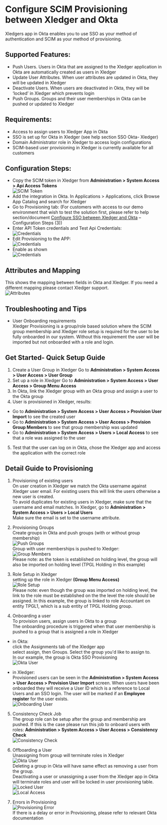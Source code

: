 # Configure SCIM Provisioning between Xledger and Okta
Xledgers app in Okta enables you to use SSO as your method of authentication and SCIM as your method of provisioning.

## Supported Features:
-	Push Users. Users in Okta that are assigned to the Xledger application in Okta are automatically created as users in Xledger
-	Update User Attributes. When user attributes are updated in Okta, they will be updated in Xledger
-	Deactivate Users. When users are deactivated in Okta, they will be ‘locked’ in Xledger which prevents login
-	Push Groups. Groups and their user memberships in Okta can be pushed or updated to Xledger

## Requirements:
-	Access to assign users to Xledger App in Okta
-	SSO is set up for Okta in Xledger (see help section SSO Okta- Xledger)
-	Domain Administrator role in Xledger to access login configurations
-	SCIM-based user provisioning in Xledger is currently available for all customers

## Configuration Steps:
-	Copy the SCIM token in Xledger from **Administration > System Access > Api Access Tokens** \
![SCIM Token](media/scim_token.png)
-	Add the integration in Okta. In Applications > Applications, click Browse App Catalog and search for Xledger
-	Go to Provisioning tab:
(For customers with access to our demo environment that wish to test the solution first, 	please refer to help section/document [Configure SSO between Xledger and Okta](https://github.com/xledger/xledger_external_documentation/blob/master/app_provisioning/configure_sso_between_xledger_and_okta.md) – Configuration Steps (3))
-	Enter API Token credentials and Test Api Credentials: \
![Credentials](media/okta_api_credentials.png)
- Edit Provisioning to the APP: \
![Credentials](media/okta_edit_provisioning.png)
- Enable as shown \
![Credentials](media/okta_enable_provisioning.png)

## Attributes and Mapping
This shows the mapping between fields in Okta and Xledger. If you need a different mapping please contact Xledger support. \
![Attributes](media/okta_attributes.png)

## Troubleshooting and Tips
- User Onboarding requirements \
Xledger Provisioning is a group/role based solution where the SCIM group membership and Xledger role setup is required for the user to be fully onboarded in our system. Without this requirement the user will be imported but not onboarded with a role and login.

## Get Started- Quick Setup Guide

1. Create a User Group in Xledger
Go to **Administration > System Access > User Access > User Group**
1. Set up a role in Xledger 
Go to **Administration > System Access > User Access > Group Menu Access**
1. In Okta, link the Xledger group with an Okta group and assign a user to the Okta group 
1. User is provisioned in Xledger, results:
- Go to **Administration > System Access > User Access > Provision User Import** to see the created user 
- Go to **Administration > System Access > User Access > Provision Group Members**  to see that group membership was updated
- Go to **Administration > System Access > Users > Local Access** to see that a role was assigned to the user 
5. Test that the user can log on in Okta, chose the Xledger app and access the application with the correct role

## Detail Guide to Provisioning
1. Provisioning of existing users \
On user creation in Xledger we match the Okta username against Xledger user email. For existing users this will link the users otherwise a new user is created. \
To avoid duplicates for existing users in Xledger, make sure that the username and email matches. In Xledger, go to **Administration > System Access > Users > Local Users** \
Make sure the email is set to the username attribute.

2. Provisioning Groups \
Create groups in Okta and push groups (with or without group membership) \
![Push Groups](media/okta_push_groups.png) \
Group with user memberships is pushed to Xledger: \
![Group Members](media/provision_group_members.png) \
Please note: as the token is established on holding level, the group will also be imported on holding level (TPGL Holding in this example)

3. Role Setup in Xledger \
setting  up the role in Xledger  **(Group Menu Access)** \
![Role Setup](media/role_setup.png) \
Please note: even though the group was imported on holding level, the link to the role must be established on the the level the role should be assigned. In this example, the group is linked to role Accountant on entity TPGL1, which is a sub entity of TPGL Holding group.

4. Onboarding a user \
To provision users, assign users in Okta to a group \
The onboarding procedure is triggered when that user membership is pushed to a group that is assigned a role in Xledger

- in Okta: \
click the Assignments tab of the Xledger app \
select assign, then Groups. Select the group you'd like to assign to. \
In our example, the group is Okta SSO Provisioning \
![Okta User](media/okta_onboarding_user.png)

- in Xledger: \
Provisioned users can be seen in the **Administration > System Access > User Access > Provision User Import** screen. When users have been onboarded they will receive a User ID which is a reference to Local Users and an SSO login. The user will be marked if an **Employee register** for the user exists. \
![Onboarding User](media/onboarding_user.png)


5. Consistency Check Job \
The group role can be setup after the group and membership are pushed. If this is the case please run this job to onboard users with roles: **Administration > System Access > User Access > Consistency Check** \
![Consistency Check](media/consistency_check.png)

6. Offboarding a User \
Unassigning from group will terminate roles in Xledger \
![Okta User](media/offboarding_okta.png) \
Deleting a group in Okta will have same effect as removing a user from the group. \
Deactivating a user or unassigning a user from the Xledger app in Okta will terminate roles and user will be locked in user provisioning table. \
![Locked User](media/offboarding_user.png) \
![Local Access](media/offboarding_local_access.png)

7. Errors in Provisioning \
![Provisioning Error](media/okta_provisioning_error.png) \
If there is a delay or error in Provisioning, please refer to relevant Okta documentation
